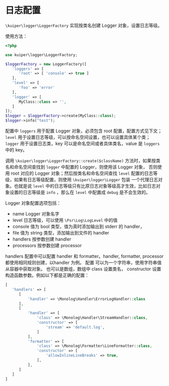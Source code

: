 # 日志配置

`\kuiper\logger\LoggerFactory` 实现按类名创建 Logger 对象，设置日志等级。

使用方法：
```php
<?php

use kuiper\logger\LoggerFactory;

$loggerFactory = new LoggerFactory([
   'loggers' => [
      'root' => [ 'console' => true ]
   ],
   'level' => [
      'foo' => 'error'
   ],
   'logger' => [
      MyClass::class => '',
   ]
]);
$logger = $loggerFactory->create(MyClass::class);
$logger->info("test");
```

配置中 `loggers` 用于配置 Logger 对象，必须包含 root 配置，配置方式见下文；`level` 用于设置日志等级，可以按命名空间设置，也可以设置具体某个类；
`logger` 用于设置日志类，key 可以是命名空间或者具体类名，value 是 `loggers` 中的 key。

调用 `\kuiper\logger\LoggerFactory::create($className)` 方法时，如果按类名和命名空间查找到 `logger` 中配置的 Logger，则使用该 Logger 对象，
否则使用 root 对应的 Logger 对象；然后按类名和命名空间查找 `level` 配置的日志等级，如果有日志等级配置，则使用 `\kuiper\logger\Logger` 包装
一个代理日志对象。也就是说 `level` 中的日志等级只有比原日志对象等级高才生效，比如日志对象设置的日志等级是 `info` ，那么在 `level` 中配置成 `debug` 
是不会生效的。

Logger 对象配置选项包括：
- name Logger 对象名字
- level 日志等级，可以使用 `\Psr\Log\LogLevel` 中的值
- console 值为 bool 类型，值为真时添加输出到 stderr 的 handler，
- file 值为 string 类型，添加输出到文件的 handler 
- handlers 按参数创建 handler
- processors 按参数创建 processor

handlers 配置中可以配置 handler 和 formatter。handler, formatter, processor 都使用相同规则创建，以handler 为例。
配置 可以为一个字符串，使用字符串值从容器中获取对象。
也可以是数组，数组中 class 设置类名， constructor 设置构造函数参数。例如以下都是正确的配置：

```php
[
   'handlers' => [
      [
          'handler' => \Monolog\Handler\ErrorLogHandler::class
      ],
      [
          'handler' => [
              'class' => \Monolog\Handler\StreamHandler::class,
              'constructor' => [
                  'stream' => 'default.log',
              ]
          ],
          'formatter' => [
              'class' => \Monolog\Formatter\LineFormatter::class,
              'constructor' => [
                  'allowInlineLineBreaks' => true,
              ],
          ],
      ]
   ]
]
```
